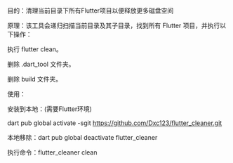 ##
目的：清理当前目录下所有Flutter项目以便释放更多磁盘空间

原理：该工具会递归扫描当前目录及其子目录，找到所有 Flutter 项目，并执行以下操作：

执行 flutter clean。

删除 .dart_tool 文件夹。

删除 build 文件夹。


使用：

安装到本地：(需要Flutter环境)

dart pub global activate -sgit https://github.com/Dxc123/flutter_cleaner.git

本地移除：dart pub global deactivate flutter_cleaner

执行命令：flutter_cleaner clean
